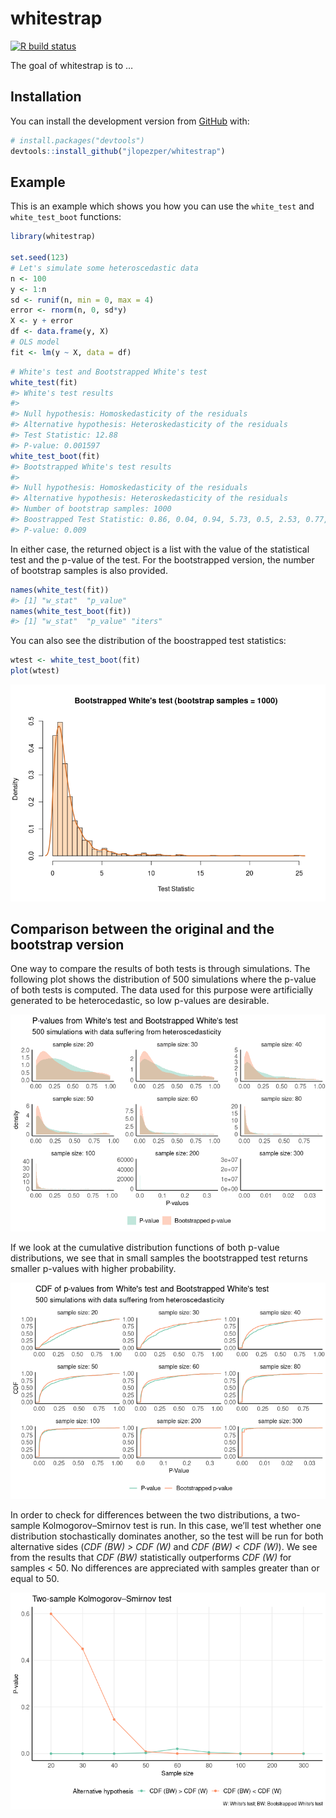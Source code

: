
# whitestrap

<!-- badges: start -->

[![R build
status](https://github.com/jlopezper/whitestrap/workflows/R-CMD-check/badge.svg)](https://github.com/jlopezper/whitestrap/actions)
<!-- badges: end -->

The goal of whitestrap is to …

## Installation

You can install the development version from
[GitHub](https://github.com/) with:

``` r
# install.packages("devtools")
devtools::install_github("jlopezper/whitestrap")
```

## Example

This is an example which shows you how you can use the `white_test` and
`white_test_boot` functions:

``` r
library(whitestrap)

set.seed(123)
# Let's simulate some heteroscedastic data
n <- 100
y <- 1:n
sd <- runif(n, min = 0, max = 4)
error <- rnorm(n, 0, sd*y)
X <- y + error
df <- data.frame(y, X)
# OLS model
fit <- lm(y ~ X, data = df)
```

``` r
# White's test and Bootstrapped White's test
white_test(fit)
#> White's test results
#> 
#> Null hypothesis: Homoskedasticity of the residuals
#> Alternative hypothesis: Heteroskedasticity of the residuals
#> Test Statistic: 12.88
#> P-value: 0.001597
white_test_boot(fit)
#> Bootstrapped White's test results
#> 
#> Null hypothesis: Homoskedasticity of the residuals
#> Alternative hypothesis: Heteroskedasticity of the residuals
#> Number of bootstrap samples: 1000
#> Boostrapped Test Statistic: 0.86, 0.04, 0.94, 5.73, 0.5, 2.53, 0.77, 1.93, 0.25, 0.6,...
#> P-value: 0.009
```

In either case, the returned object is a list with the value of the
statistical test and the p-value of the test. For the bootstrapped
version, the number of bootstrap samples is also provided.

``` r
names(white_test(fit))
#> [1] "w_stat"  "p_value"
names(white_test_boot(fit))
#> [1] "w_stat"  "p_value" "iters"
```

You can also see the distribution of the boostrapped test statistics:

``` r
wtest <- white_test_boot(fit)
plot(wtest)
```

![](man/figures/README-unnamed-chunk-5-1.png)<!-- -->

## Comparison between the original and the bootstrap version

One way to compare the results of both tests is through simulations. The
following plot shows the distribution of 500 simulations where the
p-value of both tests is computed. The data used for this purpose were
artificially generated to be heterocedastic, so low p-values are
desirable.

![](man/figures/README-unnamed-chunk-6-1.png)<!-- -->

If we look at the cumulative distribution functions of both p-value
distributions, we see that in small samples the bootstrapped test
returns smaller p-values with higher probability.

![](man/figures/README-unnamed-chunk-7-1.png)<!-- -->

In order to check for differences between the two distributions, a
two-sample Kolmogorov–Smirnov test is run. In this case, we’ll test
whether one distribution stochastically dominates another, so the test
will be run for both alternative sides (*CDF (BW) \> CDF (W)* and *CDF
(BW) \< CDF (W)*). We see from the results that *CDF (BW)* statistically
outperforms *CDF (W)* for samples \< 50. No differences are appreciated
with samples greater than or equal to 50.

![](man/figures/README-unnamed-chunk-8-1.png)<!-- -->

